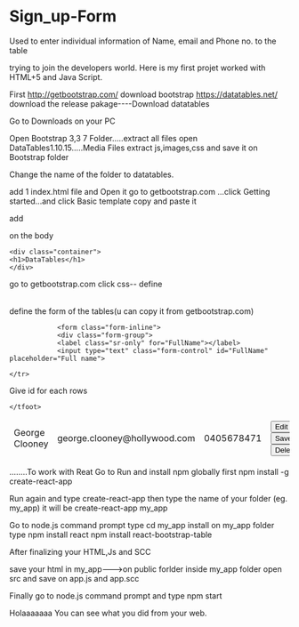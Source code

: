 # Sign_up-Form
Used to enter individual information of Name, email and Phone no. to the table

trying to join the developers world. Here is my first projet worked with HTML+5 and Java Script. 


First 
http://getbootstrap.com/   download bootstrap
https://datatables.net/    download the release pakage----Download datatables

Go to Downloads on your PC

Open Bootstrap 3,3 7 Folder.....extract all files
open DataTables1.10.15.....Media Files extract js,images,css
and save it on Bootstrap folder

Change the name of the folder to datatables.

add 1 index.html file  and Open it
go to getbootstrap.com ...click Getting started...and click Basic template copy and paste it 

add  	<link href="css/bootstrap.min.css" rel="stylesheet">
	<link href="css/datatables.bootstrap.min.css" rel="stylesheet">
	<script src="js/jquery.js"></script>
    	<script src="js/bootstrap.min.js"></script>
    	<script src="js/jquery.datatables.min.js"></script>
    	<script src="js/datatables.bootstrap.min.js"></script>

on the body 
	
	<div class="container">
	<h1>DataTables</h1>
	</div>
	
go to getbootstrap.com
click css--
define <table>

<table id="data_table" class="table table-striped table-bordered table-hover">
	<thead>
	<tr>
	define the form of the tables(u can copy it from getbootstrap.com)
	
				<form class="form-inline">
				<div class="form-group">
				<label class="sr-only" for="FullName"></label>
				<input type="text" class="form-control" id="FullName" placeholder="Full name">
	
	</tr>
Give id for each rows

<tr id="row1">
<td id="name_row1">George Clooney</td>
<td id="country_row1">george.clooney@hollywood.com</td>
<td id="age_row1">0405678471</td>

<td>
<input type="button" id="edit_button1" value="Edit" class="edit" onclick="edit_row('1')">
<input type="button" id="save_button1" value="Save" class="save" onclick="save_row('1')">
<input type="button" value="Delete" class="delete" onclick="delete_row('1')">
</td></tr>
	</thead>
	<tfoot>
	
	</tfoot>

</table>

........To work with Reat 
Go to Run and install npm globally first
npm install -g create-react-app

Run again and type
create-react-app then type the name of your folder (eg. my_app)
it will be create-react-app my_app

Go to node.js command prompt
type cd my_app
install on my_app folder
type npm install react
     npm install react-bootstrap-table

After finalizing your HTML,Js and SCC

save your html in my_app--->on public forlder
inside my_app folder open src and save on app.js and app.scc

Finally go to node.js command prompt and type 
npm start 

Holaaaaaaa You can see what you did from your web. 

